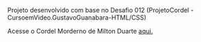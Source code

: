 Projeto desenvolvido com base no Desafio 012 (ProjetoCordel - CursoemVideo.GustavoGuanabara-HTML/CSS)

Acesse o Cordel Morderno de Milton Duarte <a href="https://devndn.github.io/DesafioCordel/home.html"> aqui.